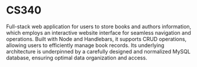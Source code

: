 # CS340
Full-stack web application for users to store books and authors information, which employs an interactive website interface for seamless navigation and operations. Built with Node and Handlebars, it supports CRUD operations, allowing users to efficiently manage book records. Its underlying architecture is underpinned by a carefully designed and normalized MySQL database, ensuring optimal data organization and access.
